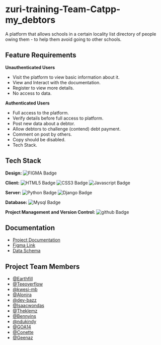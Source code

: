 # zuri-training-Team-Catpp-my_debtors

A platform that allows schools in a certain locality list directory of people owing them - to help them avoid going to other schools.

## Feature Requirements

**Unauthenticated Users**
- Visit the platform to view basic information about it.
- View and Interact with the documentation.
- Register to view more details.
- No access to data.

**Authenticated Users**
- Full access to the platform.
- Verify details before full access to platform.
- Post new data about a debtor.
- Allow debtors to challenge (contend) debt payment.
- Comment on post by others.
- Copy should be disabled.
- Tech Stack.

## Tech Stack

**Design:** 
<img src="https://img.shields.io/badge/FIGMA-orange?style=for-the-badge&logo=figma&logoColor=white" alt="FIGMA Badge"/>

**Client:**
<img src="https://img.shields.io/badge/HTML5-darkorange?style=for-the-badge&logo=html5&logoColor=white" alt="HTML5 Badge"/>
<img src="https://img.shields.io/badge/CSS3-blue?style=for-the-badge&logo=css3in&logoColor=white" alt="CSS3 Badge"/>
<img src="https://img.shields.io/badge/JAVASCRIPT-grey?style=for-the-badge&logo=javascript&logoColor=white" alt="Javascript Badge"/>

**Server:**
<img src="https://img.shields.io/badge/PYTHON-skyblue?style=for-the-badge&logo=python&logoColor=white" alt="Python Badge"/>
<img src="https://img.shields.io/badge/DJANGO-darkgreen?style=for-the-badge&logo=django&logoColor=white" alt="Django Badge"/>

**Database:**
<img src="https://img.shields.io/badge/MYSQL-blue?style=for-the-badge&logo=mysql&logoColor=white" alt="Mysql Badge"/>

**Project Management and Version Control:**
<img src="https://img.shields.io/badge/GITHUB-black?style=for-the-badge&logo=github&logoColor=white" alt="github Badge"/>

## Documentation

- [Project Documentation](https://docs.google.com/document/d/1JWn_b1wTH9WsDgJRKrTITrdEiSly7BuiJczw6X-SzFM/edit)
- [Figma Link](https://www.figma.com/file/SySBsdNAOGfvDBJcwAjH0V)
- [Data Schema](https://lucid.app/lucidspark/5f81e73f-b934-4269-9f5a-3cefab026ccb/edit?viewport_loc=-278%2C-8%2C2074%2C896%2C0_0&invitationId=inv_7f28f9fa-5ef6-49e4-92eb-c78141d03695)

## Project Team Members

- [@Earthfill](https://www.github.com/Earthfill)
- [@Teeoverflow](https://www.github.com/teeoverflow)
- [@kwesi-mb](https://www.github.com/kwesi-mb)
- [@Alonira](https://www.github.com/Alonira)
- [@dev-bazz](https://www.github.com/devbazz)
- [@Isaacwondas](https://www.github.com/Isaacwondas)
- [@Theklemz](https://www.github.com/Theklemz)
- [@Bennyins](https://www.github.com/Bennyins)
- [@ndukindy](https://www.github.com/ndukindy)
- [@GOA14](https://www.github.com/GOA14)
- [@Conette](https://www.github.com/Conette)
- [@Geenaz](https://www.github.com/Geenaz)